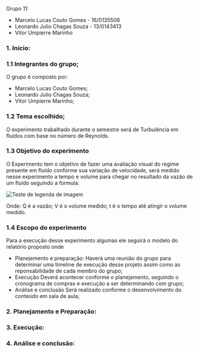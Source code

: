 Grupo 11:
- Marcelo Lucas Couto Gomes - 16/0135508
- Leonardo Julio Chagas Souza - 13/0143413
- Vitor Umpierre Marinho

### 1.	Início:

### 1.1 Integrantes do grupo;
O grupo é composto por:
- Marcelo Lucas Couto Gomes;
- Leonardo Julio Chagas Souza;
- Vitor Umpierre Marinho;

### 1.2 Tema escolhido;
O experimento trabalhado durante o semestre será de Turbulência em  fluídos com base no número de Reynolds.

### 1.3 Objetivo do experimento
O Experimento tem o objetivo de fazer uma avaliação visual do regime presente em fluído conforme sua variação de velocidade, será medido nesse experimento a tempo e volume para chegar no resultado da vazão de um fluído seguindo a formula:

![Teste de legenda de imagem](f1-vazao.gif)

Onde:
Q é a vazão;
V é o volume medido;
t é o tempo até atingir o volume medido.

### 1.4 Escopo do experimento
Para a execução desse experimento algumas ele seguirá o modelo do relatório proposto  onde
- Planejemento e preparação:
  Haverá uma reunião do grupo para determinar uma timeline de execução desse projeto assim como as reponsabilidade de cada membro do grupo;
- Execução
  Deverá acontecer conforme o planejamento, seguindo o cronograma de compras e execução a ser determinando com grupo;
- Análise e conclusão
  Será realizado conforme o desenvolvimento do conteúdo em sala de aula;
  
  
### 2.	Planejamento e Preparação:

### 3.	Execução:

### 4.	Análise e conclusão:

